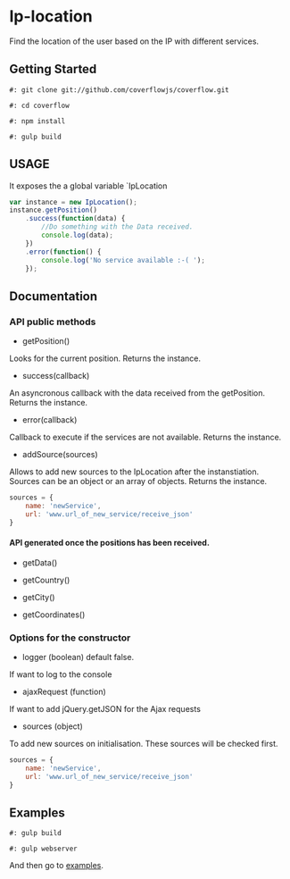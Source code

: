 # Ip-location

Find the location of the user based on the IP with different services.

## Getting Started

`#: git clone git://github.com/coverflowjs/coverflow.git`

`#: cd coverflow`

`#: npm install`

`#: gulp build`

## USAGE

It exposes the a global variable `IpLocation

```javascript
var instance = new IpLocation();
instance.getPosition()
	.success(function(data) {
		//Do something with the Data received.
		console.log(data);
	})
	.error(function() {
		console.log('No service available :-( ');
	});
```

## Documentation

### API public methods

- getPosition()

 Looks for the current position. Returns the instance.

- success(callback)

 An asyncronous callback with the data received from the getPosition. Returns the instance.

- error(callback)

 Callback to execute if the services are not available. Returns the instance.


- addSource(sources)

 Allows to add new sources to the IpLocation after the instanstiation. Sources can be an object or an array of objects. Returns the instance.

```javascript
sources = {
	name: 'newService',
	url: 'www.url_of_new_service/receive_json'
}
```

#### API generated once the positions has been received. 

- getData()

- getCountry()

- getCity()

- getCoordinates()


### Options for the constructor
- logger (boolean) default false.

 If want to log to the console

- ajaxRequest (function)

 If want to add jQuery.getJSON for the Ajax requests

- sources (object)

 To add new sources on initialisation. These sources will be checked first.
```javascript
sources = {
	name: 'newService',
	url: 'www.url_of_new_service/receive_json'
}
```

## Examples

`#: gulp build`

`#: gulp webserver`

And then go to [examples](http://localhost:3000/examples/).
